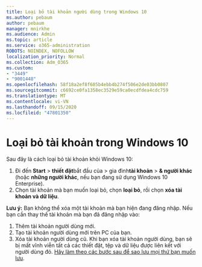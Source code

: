 ```yaml
---
title: Loại bỏ tài khoản người dùng trong Windows 10
ms.author: pebaum
author: pebaum
manager: mnirkhe
ms.audience: Admin
ms.topic: article
ms.service: o365-administration
ROBOTS: NOINDEX, NOFOLLOW
localization_priority: Normal
ms.collection: Adm_O365
ms.custom:
- "3449"
- "9001448"
ms.openlocfilehash: 58f18a2ef8f685b4ebb4b274f506e2de03bb0807
ms.sourcegitcommit: c6692ce0fa1358ec3529e59ca0ecdfdea4cdc759
ms.translationtype: MT
ms.contentlocale: vi-VN
ms.lasthandoff: 09/15/2020
ms.locfileid: "47801350"
---
```

# <a name="remove-an-account-in-windows-10"></a>Loại bỏ tài khoản trong Windows 10

Sau đây là cách loại bỏ tài khoản khỏi Windows 10:

1. Đi đến **Start**  >  **thiết đặt**bắt đầu của  >  gia đình**tài khoản**  >  **& người khác** (hoặc **những người khác**, nếu bạn đang sử dụng Windows 10 Enterprise).
2. Chọn tài khoản mà bạn muốn loại bỏ, chọn **loại bỏ**, rồi chọn **xóa tài khoản và dữ liệu**.
 
**Lưu ý:** Bạn không thể xóa một tài khoản mà bạn hiện đang đăng nhập.  Nếu bạn cần thay thế tài khoản mà bạn đã đăng nhập vào:

1. Thêm tài khoản người dùng mới.
2. Tạo tài khoản người dùng mới trên PC của bạn.
3. Xóa tài khoản người dùng cũ. Khi bạn xóa tài khoản người dùng, bạn sẽ bị mất vĩnh viễn tất cả các thiết đặt, tệp và dữ liệu được liên kết với người dùng đó. [Hãy làm theo các bước sau để sao lưu mọi thứ bạn muốn lưu](https://support.microsoft.com/help/4027408/windows-10-backup-and-restore).